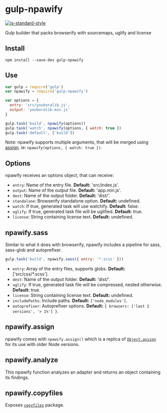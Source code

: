 # gulp-npawify
[![js-standard-style](https://img.shields.io/badge/code%20style-standard-brightgreen.svg)](http://standardjs.com)

Gulp builder that packs browserify with sourcemaps, uglify and license

## Install
```
npm install --save-dev gulp-npawify
```

## Use
```javascript
var gulp = require('gulp')
var npawify = require('gulp-npawify')

var options = {
  entry: 'src/youboralib.js',
  output: 'youboralib.min.js'
}

gulp.task('build', npawify(options))
gulp.task('watch', npawify(options, { watch: true })
gulp.task('default', ['build'])
```

Note: npawify supports multiple arguments, that will be merged using [assign](#npawifyassign). ie: `npawify(options, { watch: true })`.

## Options
npawify receives an options object, that can receive:

* `entry`: Name of the entry file. **Default:** 'src/index.js'.
* `output`: Name of the output file. **Default:** 'app.min.js'.
* `dest`: Name of the output folder. **Default:** 'dist/'.
* `standalone`: Browserify standalone option. **Default:** undefined.
* `watch`: If true, generated task will use watchify. **Default:** false.
* `uglify`: If true, generated task file will be uglified. **Default:** true.
* `license`: String containing license text. **Default:** undefined.

## npawify.sass
Similar to what it does with browserify, npawify includes a pipeline for sass, sass-glob and autoprefixer.

```js
gulp.task('build', npawify.sass({ entry: '*.scss' }))
```

* `entry`: Array of the entry files, supports globs. **Default:** ['src/css/*.scss'].
* `dest`: Name of the output folder. **Default:** 'dist/'.
* `uglify`: If true, generated task file will be compressed, nested otherwise. **Default:** true.
* `license`: String containing license text. **Default:** undefined.
* `includePaths`: Include paths.  **Default:**  `['node_modules']`.
* `autoprefixer`: Autoprefixer options.  **Default:**  `{ browsers: ['last 2 versions', '> 1%'] }`.

## npawify.assign
npawify comes with `npawify.assign()` which is a replica of
[`Object.assign`](https://developer.mozilla.org/en/docs/Web/JavaScript/Reference/Global_Objects/Object/assign)
 for its use with older Node versions.

## npawify.analyze
This npawify function analyzes an adapter and returns an object containing its findings.

## npawify.copyfiles
Exposes [`copyfiles`](https://www.npmjs.com/package/copyfiles) package.
